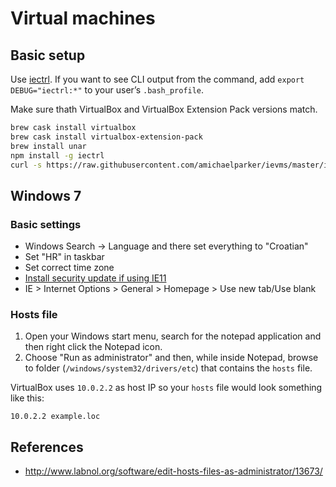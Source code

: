 # Virtual machines

## Basic setup

Use [iectrl](http://xdissent.github.io/iectrl/). If you want to see CLI output from the command, add `export DEBUG="iectrl:*"` to your user’s `.bash_profile`.

Make sure thath VirtualBox and VirtualBox Extension Pack versions match.

```sh
brew cask install virtualbox
brew cask install virtualbox-extension-pack
brew install unar
npm install -g iectrl
curl -s https://raw.githubusercontent.com/amichaelparker/ievms/master/ievms.sh | env IEVMS_VERSIONS="9 11 EDGE" REUSE_WIN7="yes" bash
```

## Windows 7

### Basic settings

* Windows Search → Language and there set everything to "Croatian"
* Set "HR" in taskbar
* Set correct time zone
* [Install security update if using IE11](https://github.com/xdissent/ievms/issues/246#issuecomment-69385014)
* IE > Internet Options > General > Homepage > Use new tab/Use blank

### Hosts file

1. Open your Windows start menu, search for the notepad application and then right click the Notepad icon.
1. Choose "Run as administrator" and then, while inside Notepad, browse to folder (`/windows/system32/drivers/etc`) that contains the `hosts` file.

VirtualBox uses `10.0.2.2` as host IP so your `hosts` file would look something like this:

```
10.0.2.2 example.loc
```

## References

* http://www.labnol.org/software/edit-hosts-files-as-administrator/13673/
